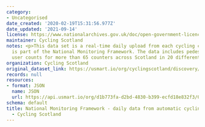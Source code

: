 ```yaml
---
category:
- Uncategorised
date_created: '2020-02-19T15:31:56.977Z'
date_updated: '2021-09-14'
license: https://www.nationalarchives.gov.uk/doc/open-government-licence/version/3/
maintainer: Cycling Scotland
notes: <p>This data set is a real-time daily upload from each cycling counter that
  is part of the National Monitoring Framework. The data includes pedestrian and bicycle
  user counts for more than 65 counters across Scotland in 20 different local authorities.</p>
organization: Cycling Scotland
original_dataset_link: https://usmart.io/org/cyclingscotland/discovery/discovery-view-detail/2d0d20d6-ff8e-47a8-8fc8-10580e00a052
records: null
resources:
- format: JSON
  name: JSON
  url: https://api.usmart.io/org/d1b773fa-d2bd-4830-b399-ecfd18e832f3/02444e7a-5bd4-4ef3-9c66-e26671bb4c8a/1/urql
schema: default
title: National Monitoring Framework - daily data from automatic cycling counters
  - Cycling Scotland
---
```

